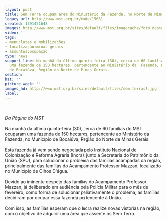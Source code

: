 ```yaml
---
layout: post
title: Sem Terra ocupam área do Ministério da Fazenda, no Norte de Minas Gerais
legacy_url: http://www.mst.org.br/node/15661
created: 1391421648
images: http://www.mst.org.br/sites/default/files/imagecache/foto_destaque/sem terras!.jpg
video: ''
tags:
- menu:lutas e mobilizações
- localização:minas gerais
- assuntos:ocupação
type: news
support_line: Na manhã da última quinta-feira (30), cerca de 60 famílias do MST  ocuparam
  uma fazenda de 150 hectares, pertencente ao Ministério da  Fazenda, no Município
  de Bocaiúva, Região do Norte de Minas Gerais.
section: 
hat: ''
picture_week: ''
images_hd: http://www.mst.org.br/sites/default/files/sem terras!.jpg
label: 
---
```

<p><br><em><br>Da Página do MST</em><br><br>Na manhã da última quinta-feira (30), cerca de 60 famílias do MST ocuparam uma fazenda de 150 hectares, pertencente ao Ministério da Fazenda, no Município de Bocaiúva, Região do Norte de Minas Gerais.<br><br>Esta fazenda já vem sendo negociada pelo Instituto Nacional de Colonização e Reforma Agrária (Incra), junto a Secretaria do Patrimônio da União (SPU), para solucionar o problema das famílias acampadas da região, principalmente das famílias do Acampamento Professor Mazzan, localizado no Município de Olhos D'água. <br><br>Devido ao iminente despejo das famílias do Acampamento Professor Mazzan, já deliberado em audiência pela Polícia Militar para o mês de fevereiro, como forma de solucionar paliativamente o problema, as famílias decidiram por ocupar essa fazenda pertencente à União.<br><br>Com isso, as famílias esperam que o Incra realize novas vistorias na região, com o objetivo de adquirir uma área que assente os Sem Terra.<br><br>&nbsp;</p>

